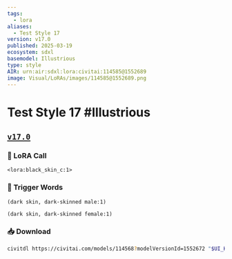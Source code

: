 ```yaml
---
tags:
  - lora
aliases:
  - Test Style 17
version: v17.0
published: 2025-03-19
ecosystem: sdxl
basemodel: Illustrious
type: style
AIR: urn:air:sdxl:lora:civitai:114585@1552689
image: Visual/LoRAs/images/114585@1552689.png
---
```


# Test Style 17 #Illustrious

## [`v17.0`][v17.0]

### 🧩 LoRA Call

```
<lora:black_skin_c:1>
```

### 🔑 Trigger Words

```
(dark skin, dark-skinned male:1)
```

```
(dark skin, dark-skinned female:1)
```

### 📥 Download

```bash
civitdl https://civitai.com/models/114568?modelVersionId=1552672 "$UI_HOME"/models/Lora
```

[v17.0]:https://civitai.com/models/114568?modelVersionId=1552672
